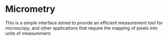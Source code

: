 # Micrometry
This is a simple interface aimed to provide an efficient measurement tool for microscopy, and other applications that require the mapping of pixels into units of measurement.

